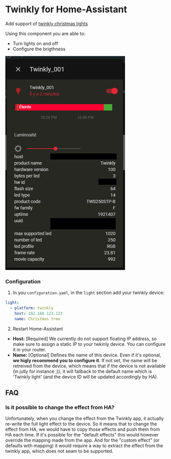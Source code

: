 # Twinkly for Home-Assistant

Add support of [twinkly christmas lights](https://twinkly.com/) 

Using this component you are able to:
- Turn lights on and off 
- Configure the brigthness

![integration example](./assets/integration.png "Integration example")

### Configuration
1. In you `configuration.yaml`, in the `light` section add your twinkly device:
```yaml
light:
  - platform: twinkly
    host: 192.168.123.123
    name: Christmas tree 
```
2. Restart Home-Assistant

- **Host:** [Required] We currently do not support floating IP address, so make sure to assign a static IP to your twkinly device.
  You can configure it in your router.
- **Name:** [Optional] Defines the name of this device. Even if it's optional, **we higly recommend you to configure it**. 
  If not set, the name will be retreived from the device, which means that if the device is not available (in jully for instance ;)), 
  it will fallback to the default name which is 'Twinkly light' (and the device ID will be updated accordingly by HA).


## FAQ
### Is it possible to change the effect from HA?
Unfortunately, when you change the effect from the Twinkly app, it actually re-write the full light effect to the device.
So it means that to change the effect from HA, we would have to copy those effects and push them from HA each time. 
If it's possible for the "default effects" this would however override the mapping made from the app.
And for the "custom effect" (or defaults with mapping) it would require a way to extract the effect from the twinkly app,
which does not seam to be supported.

